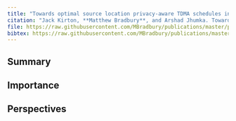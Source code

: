 ```yaml
---
title: "Towards optimal source location privacy-aware TDMA schedules in wireless sensor networks"
citation: "Jack Kirton, **Matthew Bradbury**, and Arshad Jhumka. Towards optimal source location privacy-aware TDMA schedules in wireless sensor networks. *Computer Networks*, 146:125–137, 2018. [doi:10.1016/j.comnet.2018.09.010](https://doi.org/10.1016/j.comnet.2018.09.010)."
file: https://raw.githubusercontent.com/MBradbury/publications/master/papers/COMNET2018.pdf
bibtex: https://raw.githubusercontent.com/MBradbury/publications/master/bibtex/Kirton_2018_Towardsoptimalsource.bib
---
```


## Summary

## Importance

## Perspectives


